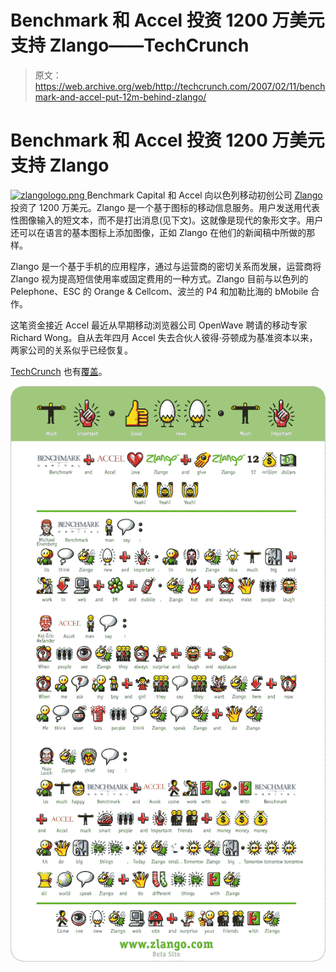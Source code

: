 # Benchmark 和 Accel 投资 1200 万美元支持 Zlango——TechCrunch

> 原文：<https://web.archive.org/web/http://techcrunch.com/2007/02/11/benchmark-and-accel-put-12m-behind-zlango/>

# Benchmark 和 Accel 投资 1200 万美元支持 Zlango

[![zlangologo.png](img/41d22def705d42e4c4406f2d399eac7c.png) ](https://web.archive.org/web/20201205144943/http://zlango.com/) Benchmark Capital 和 Accel 向以色列移动初创公司 [Zlango](https://web.archive.org/web/20201205144943/http://mobilecrunch.com/2006/06/28/is-zlango-the-universal-translator/) 投资了 1200 万美元。Zlango 是一个基于图标的移动信息服务。用户发送用代表性图像输入的短文本，而不是打出消息(见下文)。这就像是现代的象形文字。用户还可以在语言的基本图标上添加图像，正如 Zlango 在他们的新闻稿中所做的那样。

Zlango 是一个基于手机的应用程序，通过与运营商的密切关系而发展，运营商将 Zlango 视为提高短信使用率或固定费用的一种方式。Zlango 目前与以色列的 Pelephone、ESC 的 Orange & Cellcom、波兰的 P4 和加勒比海的 bMobile 合作。

这笔资金接近 Accel 最近从早期移动浏览器公司 OpenWave 聘请的移动专家 Richard Wong。自从去年四月 Accel 失去合伙人彼得·芬顿成为基准资本以来，两家公司的关系似乎已经恢复。

[TechCrunch](https://web.archive.org/web/20201205144943/https://crunchbase.com/organization/techcrunch) 也有[覆盖](https://web.archive.org/web/20201205144943/http://www.beta.techcrunch.com/2007/02/11/zlango-update-benchmark-and-accel-invest-12-million/)。

[![zlangopr.png](img/16a9eec331c194fc71aa73322a7f1aa6.png)](https://web.archive.org/web/20201205144943/http://zlango.typepad.com/zlango_blog/2007/02/much_important_.html)